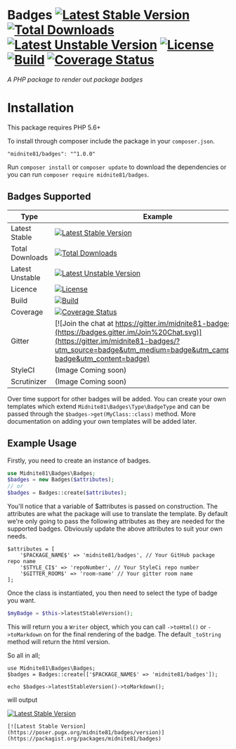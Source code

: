 # Badges [![Latest Stable Version](https://poser.pugx.org/midnite81/badges/version)](https://packagist.org/packages/midnite81/badges) [![Total Downloads](https://poser.pugx.org/midnite81/badges/downloads)](https://packagist.org/packages/midnite81/badges) [![Latest Unstable Version](https://poser.pugx.org/midnite81/badges/v/unstable)](https://packagist.org/packages/midnite81/badges) [![License](https://poser.pugx.org/midnite81/badges/license.svg)](https://packagist.org/packages/midnite81/badges) [![Build](https://travis-ci.org/midnite81/badges.svg?branch=master)](https://travis-ci.org/midnite81/badges) [![Coverage Status](https://coveralls.io/repos/github/midnite81/badges/badge.svg?branch=master)](https://coveralls.io/github/midnite81/badges?branch=master)
_A PHP package to render out package badges_

# Installation

This package requires PHP 5.6+  

To install through composer include the package in your `composer.json`.

    "midnite81/badges": "^1.0.0"

Run `composer install` or `composer update` to download the dependencies or you can 
run `composer require midnite81/badges`.

## Badges Supported

| Type             | Example                                                                                                                                                    |
|------------------|------------------------------------------------------------------------------------------------------------------------------------------------------------|
|Latest Stable     |[![Latest Stable Version](https://poser.pugx.org/midnite81/badges/version)](https://packagist.org/packages/midnite81/badges)                                |
|Total Downloads   |[![Total Downloads](https://poser.pugx.org/midnite81/badges/downloads)](https://packagist.org/packages/midnite81/badges)                                    |
|Latest Unstable   |[![Latest Unstable Version](https://poser.pugx.org/midnite81/badges/v/unstable)](https://packagist.org/packages/midnite81/badges)                           |
|Licence           |[![License](https://poser.pugx.org/midnite81/badges/license.svg)](https://packagist.org/packages/midnite81/badges)                                          |
|Build             |[![Build](https://travis-ci.org/midnite81/badges.svg?branch=master)](https://travis-ci.org/midnite81/badges)                                                |
|Coverage          |[![Coverage Status](https://coveralls.io/repos/github/midnite81/badges/badge.svg?branch=master)](https://coveralls.io/github/midnite81/badges?branch=master)|
|Gitter            |[![Join the chat at https://gitter.im/midnite81-badges](https://badges.gitter.im/Join%20Chat.svg)](https://gitter.im/midnite81-badges/?utm_source=badge&utm_medium=badge&utm_campaign=pr-badge&utm_content=badge)                                                                                                                                              |
|StyleCI           |(Image Coming soon)                                                                                                                                         |
|Scrutinizer       |(Image Coming soon)                                                                                                                                         |

Over time support for other badges will be added. You can create your own templates which extend 
`Midnite81\Badges\Type\BadgeType` and can be passed through the `$badges->get(MyClass::class)` method. More 
documentation on adding your own templates will be added later.

## Example Usage

Firstly, you need to create an instance of badges. 

```php
use Midnite81\Badges\Badges;
$badges = new Badges($attributes);
// or 
$badges = Badges::create($attributes);
```

You'll notice that a variable of $attributes is passed on construction. The attributes are what the package will use
to translate the template. By default we're only going to pass the following attributes as they are needed for the 
supported badges. Obviously update the above attributes to suit your own needs. 

```
$attributes = [
    '$PACKAGE_NAME$' => 'midnite81/badges', // Your GitHub package repo name
    '$STYLE_CI$' => 'repoNumber', // Your StyleCi repo number
    '$GITTER_ROOM$' => 'room-name' // Your gitter room name
];
```

Once the class is instantiated, you then need to select the type of badge you want. 

```php
$myBadge = $this->latestStableVersion();
```

This will return you a `Writer` object, which you can call `->toHtml()` or `->toMarkdown` on for the final rendering 
of the badge. The default `_toString` method will return the html version.

So all in all; 

```
use Midnite81\Badges\Badges;
$badges = Badges::create(['$PACKAGE_NAME$' => 'midnite81/badges']); 

echo $badges->latestStableVersion()->toMarkdown(); 
```
will output

[![Latest Stable Version](https://poser.pugx.org/midnite81/badges/version)](https://packagist.org/packages/midnite81/badges)    

`[![Latest Stable Version](https://poser.pugx.org/midnite81/badges/version)](https://packagist.org/packages/midnite81/badges)` 